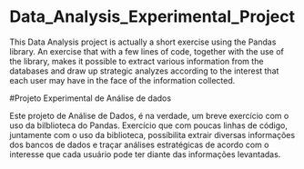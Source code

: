 # Data_Analysis_Experimental_Project

This Data Analysis project is actually a short exercise using the Pandas library. An exercise that with a few lines of code, together with the use of the library, makes it possible to extract various information from the databases and draw up strategic analyzes according to the interest that each user may have in the face of the information collected.

#Projeto Experimental de Análise de dados

Este projeto de Análise de Dados, é na verdade, um breve exercício com o uso da bilblioteca do Pandas. Exercício que com poucas linhas de código, juntamente com o uso da biblioteca, possíbilita extrair diversas informações dos bancos de dados e traçar análises  estratégicas de acordo com o interesse que cada usuário pode ter diante das informações levantadas. 
